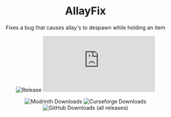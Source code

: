 <div align="center">

<!-- <img alt="Example Icon" src="src/main/resources/assets/essential_commands/icon.jpg" width="128"> -->

# AllayFix

Fixes a bug that causes allay's to despawn while holding an item

![Release](https://img.shields.io/github/v/release/emopedia/AllayFix?style=for-the-badge&include_prereleases&sort=semver)
![Available For](https://img.shields.io/badge/dynamic/json?label=Available%20For&style=for-the-badge&color=34aa2f&query=$[:]&url=https%3A%2F%2Fwww.jpcode.dev%2Fessentialcommands%2Fsupported_mc_versions.json)

![Modrinth Downloads](https://img.shields.io/modrinth/dt/allayfix?color=00AF5C&label=modrinth&style=for-the-badge&logo=modrinth)
![Curseforge Downloads](https://img.shields.io/badge/dynamic/json?color=f16436&style=for-the-badge&label=CurseForge&query=downloadCount&url=https://www.curseforge.com/minecraft/mc-mods/allayfix/download/5816546)
![GitHub Downloads (all releases)](https://img.shields.io/github/downloads/emopedia/allayfix/total?style=for-the-badge&amp;label=GitHub&amp;prefix=downloads%20&amp;color=4078c0&amp;logo=github)

